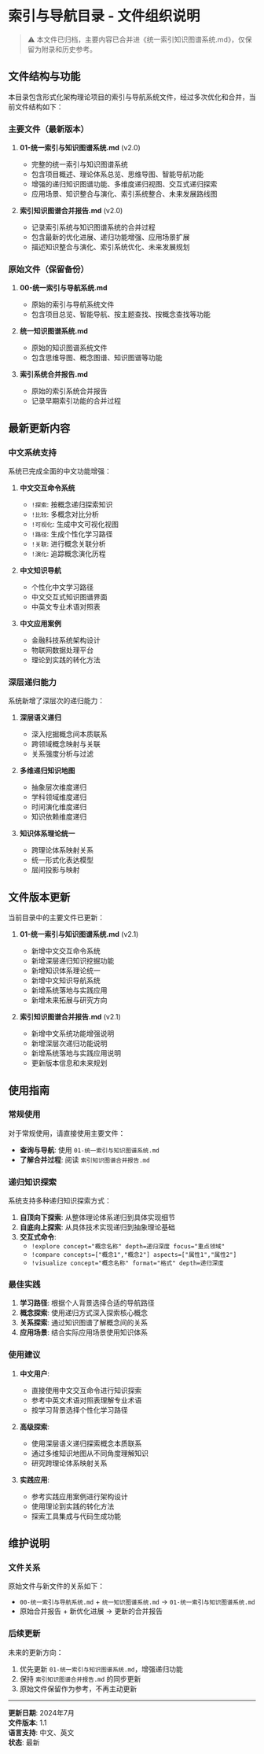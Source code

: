 # 索引与导航目录 - 文件组织说明

> ⚠️ 本文件已归档，主要内容已合并进《统一索引知识图谱系统.md》，仅保留为附录和历史参考。

## 文件结构与功能

本目录包含形式化架构理论项目的索引与导航系统文件，经过多次优化和合并，当前文件结构如下：

### 主要文件（最新版本）

1. **01-统一索引与知识图谱系统.md** (v2.0)
   - 完整的统一索引与知识图谱系统
   - 包含项目概述、理论体系总览、思维导图、智能导航功能
   - 增强的递归知识图谱功能、多维度递归视图、交互式递归探索
   - 应用场景、知识整合与演化、索引系统整合、未来发展路线图

2. **索引知识图谱合并报告.md** (v2.0)
   - 记录索引系统与知识图谱系统的合并过程
   - 包含最新的优化进展、递归功能增强、应用场景扩展
   - 描述知识整合与演化、索引系统优化、未来发展规划

### 原始文件（保留备份）

1. **00-统一索引与导航系统.md**
   - 原始的索引与导航系统文件
   - 包含项目总览、智能导航、按主题查找、按概念查找等功能

1. **统一知识图谱系统.md**
   - 原始的知识图谱系统文件
   - 包含思维导图、概念图谱、知识图谱等功能

1. **索引系统合并报告.md**
   - 原始的索引系统合并报告
   - 记录早期索引功能的合并过程

## 最新更新内容

### 中文系统支持

系统已完成全面的中文功能增强：

1. **中文交互命令系统**
   - `!探索`: 按概念递归探索知识
   - `!比较`: 多概念对比分析
   - `!可视化`: 生成中文可视化视图
   - `!路径`: 生成个性化学习路径
   - `!关联`: 进行概念关联分析
   - `!演化`: 追踪概念演化历程

2. **中文知识导航**
   - 个性化中文学习路径
   - 中文交互式知识图谱界面
   - 中英文专业术语对照表

3. **中文应用案例**
   - 金融科技系统架构设计
   - 物联网数据处理平台
   - 理论到实践的转化方法

### 深层递归能力

系统新增了深层次的递归能力：

1. **深层语义递归**
   - 深入挖掘概念间本质联系
   - 跨领域概念映射与关联
   - 关系强度分析与过滤

2. **多维递归知识地图**
   - 抽象层次维度递归
   - 学科领域维度递归
   - 时间演化维度递归
   - 知识依赖维度递归

3. **知识体系理论统一**
   - 跨理论体系映射关系
   - 统一形式化表达模型
   - 层间投影与映射

## 文件版本更新

当前目录中的主要文件已更新：

1. **01-统一索引与知识图谱系统.md** (v2.1)
   - 新增中文交互命令系统
   - 新增深层递归知识挖掘功能
   - 新增知识体系理论统一
   - 新增中文知识导航系统
   - 新增系统落地与实践应用
   - 新增未来拓展与研究方向

2. **索引知识图谱合并报告.md** (v2.1)
   - 新增中文系统功能增强说明
   - 新增深层次递归功能说明
   - 新增系统落地与实践应用说明
   - 更新版本信息和未来规划

## 使用指南

### 常规使用

对于常规使用，请直接使用主要文件：

- **查询与导航**: 使用 `01-统一索引与知识图谱系统.md`
- **了解合并过程**: 阅读 `索引知识图谱合并报告.md`

### 递归知识探索

系统支持多种递归知识探索方式：

1. **自顶向下探索**: 从整体理论体系递归到具体实现细节
2. **自底向上探索**: 从具体技术实现递归到抽象理论基础
3. **交互式命令**:
   - `!explore concept="概念名称" depth=递归深度 focus="重点领域"`
   - `!compare concepts=["概念1","概念2"] aspects=["属性1","属性2"]`
   - `!visualize concept="概念名称" format="格式" depth=递归深度`

### 最佳实践

1. **学习路径**: 根据个人背景选择合适的导航路径
2. **概念探索**: 使用递归方式深入探索核心概念
3. **关系探索**: 通过知识图谱了解概念间的关系
4. **应用场景**: 结合实际应用场景使用知识体系

### 使用建议

1. **中文用户**:
   - 直接使用中文交互命令进行知识探索
   - 参考中英文术语对照表理解专业术语
   - 按学习背景选择个性化学习路径

2. **高级探索**:
   - 使用深层语义递归探索概念本质联系
   - 通过多维知识地图从不同角度理解知识
   - 研究跨理论体系映射关系

3. **实践应用**:
   - 参考实践应用案例进行架构设计
   - 使用理论到实践的转化方法
   - 探索工具集成与代码生成功能

## 维护说明

### 文件关系

原始文件与新文件的关系如下：

- `00-统一索引与导航系统.md` + `统一知识图谱系统.md` → `01-统一索引与知识图谱系统.md`
- 原始合并报告 + 新优化进展 → 更新的合并报告

### 后续更新

未来的更新方向：

1. 优先更新 `01-统一索引与知识图谱系统.md`，增强递归功能
2. 保持 `索引知识图谱合并报告.md` 的同步更新
3. 原始文件保留作为参考，不再主动更新

---

**更新日期**: 2024年7月  
**文件版本**: 1.1  
**语言支持**: 中文、英文  
**状态**: 最新
